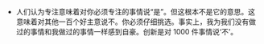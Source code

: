 * 人们认为专注意味着对你必须专注的事情说“是”。但这根本不是它的意思。这意味着对其他一百个好主意说不。你必须仔细挑选。事实上，我为我们没有做过的事情和我做过的事情一样感到自豪。创新是对 1000 件事情说‘不’。